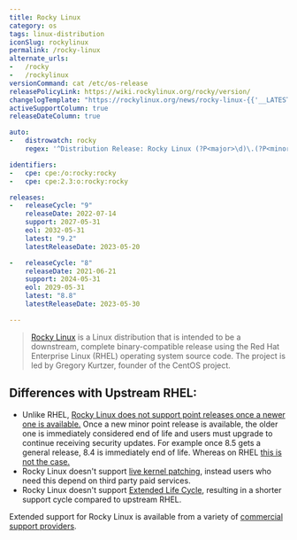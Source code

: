 ```yaml
---
title: Rocky Linux
category: os
tags: linux-distribution
iconSlug: rockylinux
permalink: /rocky-linux
alternate_urls:
-   /rocky
-   /rockylinux
versionCommand: cat /etc/os-release
releasePolicyLink: https://wiki.rockylinux.org/rocky/version/
changelogTemplate: "https://rockylinux.org/news/rocky-linux-{{'__LATEST__'|replace:'.','-'}}-ga-release/"
activeSupportColumn: true
releaseDateColumn: true

auto:
-   distrowatch: rocky
    regex: '^Distribution Release: Rocky Linux (?P<major>\d)\.(?P<minor>\d)$'

identifiers:
-   cpe: cpe:/o:rocky:rocky
-   cpe: cpe:2.3:o:rocky:rocky

releases:
-   releaseCycle: "9"
    releaseDate: 2022-07-14
    support: 2027-05-31
    eol: 2032-05-31
    latest: "9.2"
    latestReleaseDate: 2023-05-20

-   releaseCycle: "8"
    releaseDate: 2021-06-21
    support: 2024-05-31
    eol: 2029-05-31
    latest: "8.8"
    latestReleaseDate: 2023-05-30

---
```


> [Rocky Linux](https://rockylinux.org/) is a Linux distribution that is intended to be a
> downstream, complete binary-compatible release using the Red Hat Enterprise Linux (RHEL)
> operating system source code. The project is led by Gregory Kurtzer, founder of the CentOS
> project.

## Differences with Upstream RHEL:

- Unlike RHEL, [Rocky Linux does not support point releases once a newer one is available.](https://forums.rockylinux.org/t/what-is-eol-of-rl8/3316/10)
  Once a new minor point release is available, the older one is immediately considered end of life
  and users must upgrade to continue receiving security updates. For example once 8.5 gets a general
  release, 8.4 is immediately end of life. Whereas on RHEL [this is not the case.](https://access.redhat.com/articles/rhel-eus)
- Rocky Linux doesn't support [live kernel patching](https://access.redhat.com/solutions/2206511),
  instead users who need this depend on third party paid services.
- Rocky Linux doesn't support [Extended Life Cycle](https://www.redhat.com/en/resources/els-datasheet),
  resulting in a shorter support cycle compared to upstream RHEL.

Extended support for Rocky Linux is available from a variety of [commercial support providers](https://rockylinux.org/support/).
